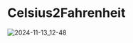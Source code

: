 # Celsius2Fahrenheit


![2024-11-13_12-48](https://github.com/user-attachments/assets/8ba7dd54-ae62-4792-a6c7-07baedfe3439)
